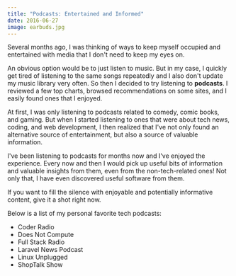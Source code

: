 ```yaml
---
title: "Podcasts: Entertained and Informed"
date: 2016-06-27
image: earbuds.jpg
---
```


Several months ago, I was thinking of ways to keep myself occupied and entertained with media that I don't need to keep my eyes on.

An obvious option would be to just listen to music. But in my case, I quickly get tired of listening to the same songs repeatedly and I also don't update my music library very often. So then I decided to try listening to **podcasts**. I reviewed a few top charts, browsed recommendations on some sites, and I easily found ones that I enjoyed.

At first, I was only listening to podcasts related to comedy, comic books, and gaming. But when I started listening to ones that were about tech news, coding, and web development, I then realized that I've not only found an alternative source of entertainment, but also a source of valuable information.

I've been listening to podcasts for months now and I've enjoyed the experience. Every now and then I would pick up useful bits of information and valuable insights from them, even from the non-tech-related ones! Not only that, I have even discovered useful software from them.

If you want to fill the silence with enjoyable and potentially informative content, give it a shot right now.

Below is a list of my personal favorite tech podcasts:

- Coder Radio
- Does Not Compute
- Full Stack Radio
- Laravel News Podcast
- Linux Unplugged
- ShopTalk Show
